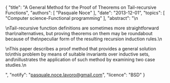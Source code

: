 {
    "title": "A General Method for the Proof of Theorems on Tail-recursive Functions",
    "authors": [
        "Pasquale Noce"
    ],
    "date": "2013-12-01",
    "topics": [
        "Computer science-Functional programming"
    ],
    "abstract": "\n<p>\nTail-recursive function definitions are sometimes more straightforward than\nalternatives, but proving theorems on them may be roundabout because of the\npeculiar form of the resulting recursion induction rules.\n</p><p>\nThis paper describes a proof method that provides a general solution to\nthis problem by means of suitable invariants over inductive sets, and\nillustrates the application of such method by examining two case studies.\n</p>",
    "notify": "pasquale.noce.lavoro@gmail.com",
    "licence": "BSD"
}